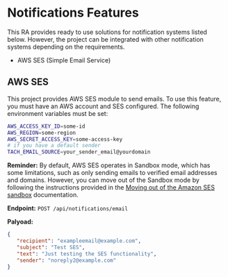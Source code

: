 # Notifications Features

This RA provides ready to use solutions for notification systems listed below. 
However, the project can be integrated with other notification 
systems depending on the requirements. 

- AWS SES (Simple Email Service)

## AWS SES
This project provides AWS SES module to send emails. To use this feature, you must have an AWS account and SES configured. The following environment variables must be set:

```bash
AWS_ACCESS_KEY_ID=some-id
AWS_REGION=some-region
AWS_SECRET_ACCESS_KEY=some-access-key
# if you have a default sender
TACH_EMAIL_SOURCE=your_sender_email@yourdomain
```

__Reminder:__ By default, AWS SES operates in Sandbox mode, which has some limitations, such as only sending emails to verified email addresses and domains. However, you can move out of the Sandbox mode by following the instructions provided in the [Moving out of the Amazon SES sandbox](https://docs.aws.amazon.com/ses/latest/dg/request-production-access.html) documentation.

__Endpoint:__ `POST /api/notifications/email`

__Palyoad:__
```json
{
   "recipient": "exampleemail@example.com",
   "subject": "Test SES",
   "text": "Just testing the SES functionality",
   "sender": "noreply2@example.com"
}
```
